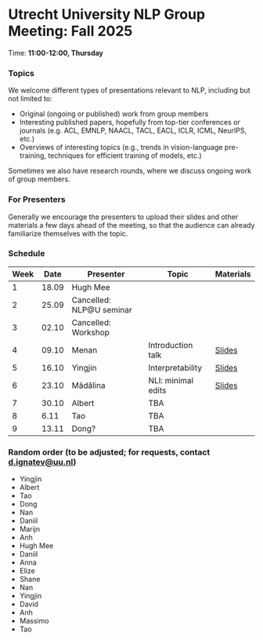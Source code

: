 # Utrecht University NLP Group Meeting: Fall 2025

Time: **11:00-12:00, Thursday**

### Topics

We welcome different types of presentations relevant to NLP, including but not limited to:
- Original (ongoing or published) work from group members
- Interesting published papers, hopefully from top-tier conferences or journals
  (e.g. ACL, EMNLP, NAACL, TACL, EACL, ICLR, ICML, NeurIPS, etc.)
- Overviews of interesting topics
  (e.g., trends in vision-language pre-training, techniques for efficient training of models, etc.)

Sometimes we also have research rounds, where we discuss ongoing work of group members.

### For Presenters

Generally we encourage the presenters to upload their slides and other materials
a few days ahead of the meeting,
so that the audience can already familiarize themselves with the topic.

### Schedule

| Week | Date | Presenter | Topic | Materials |
| ---- | ----- | --------- | --------- | --------- |
| 1 | 18.09 | Hugh Mee |||
| 2 | 25.09 | Cancelled: NLP@U seminar |||
| 3 | 02.10 | Cancelled: Workshop |||
| 4 | 09.10 | Menan | Introduction talk | [Slides](week_4/paper_id_22.pdf) |
| 5 | 16.10 | Yingjin | Interpretability | [Slides](week_5/group_meeting.pdf) |
| 6 | 23.10 | Mădălina | NLI: minimal edits | [Slides](week_6/MERGE_nlp_group_2025-1.pdf) |
| 7 | 30.10 | Albert | TBA ||
| 8 | 6.11 | Tao | TBA ||
| 9 | 13.11 | Dong? | TBA ||

### Random order (to be adjusted; for requests, contact d.ignatev@uu.nl)
* Yingjin
* Albert
* Tao
* Dong
* Nan
* Daniil
* Marijn
* Anh
* Hugh Mee
* Daniil
* Anna
* Elize
* Shane
* Nan
* Yingjin
* David
* Anh
* Massimo
* Tao
